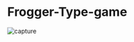 # Frogger-Type-game

![capture](https://user-images.githubusercontent.com/20943101/53204363-42bade00-35e0-11e9-96da-65188c215850.PNG)
